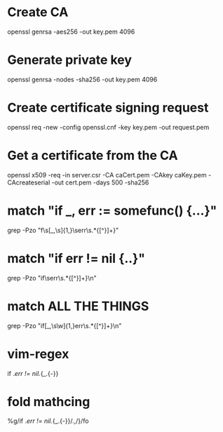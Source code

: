 # Create CA
openssl genrsa -aes256 -out key.pem 4096

# Generate private key
openssl genrsa -nodes -sha256 -out key.pem 4096

# Create certificate signing request
openssl req -new -config openssl.cnf -key key.pem -out request.pem

# Get a certificate from the CA
openssl x509 -req -in server.csr -CA caCert.pem -CAkey caKey.pem -CAcreateserial -out cert.pem -days 500 -sha256

# match "if _, err := somefunc() {...}"
grep -Pzo "f\s[_,\s]{1,}\serr\s.*{[^}]+}"

# match "if err != nil {..}"
grep -Pzo "if\serr\s.*{[^}]+}\n"

# match ALL THE THINGS
grep -Pzo "if[_,\s\w]{1,}err\s.*{[^}]+}\n"

# vim-regex
if .*err != nil.*{\_.\{-\}}

# fold mathcing
%g/if .*err != nil.*{\_.\{-\}}/.,/}/fo
